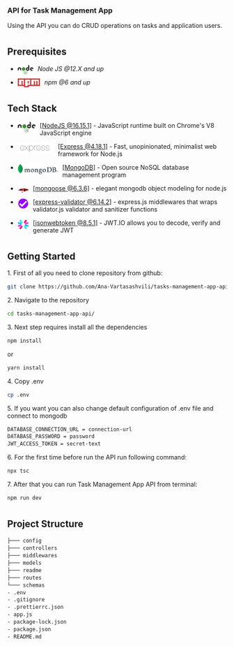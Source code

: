 ### API for Task Management App

Using the API you can do CRUD operations on tasks and application users.

#

## Prerequisites

- <img style="padding-right:10px;" align="left"  src="readme/assets/nodejs.png"   height="22"/> <p>_Node JS @12.X and up_</p>
- <img style="padding-right:10px;" align="left"  src="readme/assets/npm.png"   height="20"/> <p>_npm @6 and up_</p>

#

## Tech Stack

- <img style="padding-right:10px;" align="left"  src="readme/assets/nodejs.png"   height="25"/> <p><a href="https://nodejs.org/en/" target="_blank">[NodeJS @16.15.1]</a> - JavaScript runtime built on Chrome's V8 JavaScript engine<p/>

- <img style="padding-right:10px;" align="left"  src="readme/assets/express.png"   height="25"/> <p><a href="https://expressjs.com/" target="_blank">[Express @4.18.1]</a> - Fast, unopinionated, minimalist web framework for Node.js<p/>

- <img style="padding-right:10px;" align="left"  src="readme/assets/mongodb.png"   height="25"/> <p><a href="https://www.mongodb.com/" target="_blank">[MongoDB]</a> - Open source NoSQL database management program<p/>

- <img style="padding-right:10px;" align="left"  src="readme/assets/mongoose.png"   height="25"/> <p><a href="https://mongoosejs.com/" target="_blank">[mongoose @6.3.6]</a> - elegant mongodb object modeling for node.js<p/>

- <img style="padding-right:10px;" align="left"  src="readme/assets/express-validator.png"   height="25"/> <p><a href="https://express-validator.github.io/docs/" target="_blank">[express-validator @6.14.2]</a> - express.js middlewares that wraps validator.js validator and sanitizer functions<p/>

- <img style="padding-right:10px;" align="left"  src="readme/assets/jsonwebtoken.png"   height="25"/> <p><a href="https://jwt.io/" target="_blank">[jsonwebtoken @8.5.1]</a> - JWT.IO allows you to decode, verify and generate JWT<p/>

#

## Getting Started

1\. First of all you need to clone repository from github:

```sh
git clone https://github.com/Ana-Vartasashvili/tasks-management-app-api.git
```

2\. Navigate to the repository

```sh
cd tasks-management-app-api/
```

3\. Next step requires install all the dependencies

```sh
npm install
```

or

```sh
yarn install
```

4\. Copy .env

```sh
cp .env
```

5\. If you want you can also change default configuration of .env file and connect to mongodb

```sh
DATABASE_CONNECTION_URL = connection-url
DATABASE_PASSWORD = password
JWT_ACCESS_TOKEN = secret-text
```

6\. For the first time before run the API run following command:

```sh
npx tsc
```

7\. After that you can run Task Management App API from terminal:

```sh
npm run dev
```

#

## Project Structure

```bash
├─── config
├─── controllers
├─── middlewares
├─── models
├─── readme
├─── routes
└─── schemas
- .env
- .gitignore
- .prettierrc.json
- app.js
- package-lock.json
- package.json
- README.md
```
